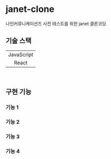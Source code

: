 # janet-clone

나인커뮤니케이션즈 사전 테스트를 위한 janet 클론코딩

## 기술 스택

|            |
| :--------: |
| JavaScript |
|   React    |

<br>

## 구현 기능

### 기능 1

### 기능 2

### 기능 3

### 기능 4

